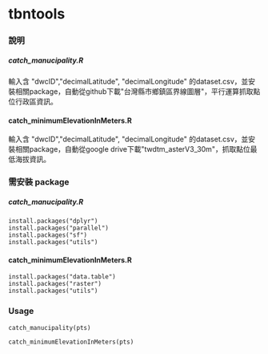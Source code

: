 # tbntools

### 說明
##### catch_manucipality.R
輸入含 "dwcID","decimalLatitude", "decimalLongitude" 的dataset.csv，並安裝相關package，自動從github下載"台灣縣市鄉鎮區界線圖層"，平行運算抓取點位行政區資訊。

#### catch_minimumElevationInMeters.R 
輸入含 "dwcID","decimalLatitude", "decimalLongitude" 的dataset.csv，並安裝相關package，自動從google drive下載"twdtm_asterV3_30m"，抓取點位最低海拔資訊。

### 需安裝 package
##### catch_manucipality.R
```
install.packages("dplyr")
install.packages("parallel")
install.packages("sf")
install.packages("utils")
```

#### catch_minimumElevationInMeters.R 
```
install.packages("data.table")
install.packages("raster")
install.packages("utils")
```

### Usage
```
catch_manucipality(pts)
```
```
catch_minimumElevationInMeters(pts)
```
